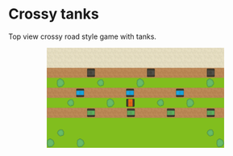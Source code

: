 # Crossy tanks
Top view crossy road style game with tanks.

<p align="center">
<img width="70%" height="auto" src="../ScreenShots/GD4/screenShot1.png">
</p>
